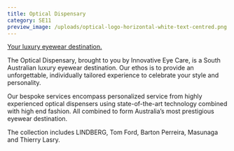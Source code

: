 ```yaml
---
title: Optical Dispensary
category: SE11
preview_image: /uploads/optical-logo-horizontal-white-text-centred.png
---
```

[Your luxury eyewear destination.](https://www.opticaldispensary.com.au/)

The Optical Dispensary, brought to you by Innovative Eye Care, is a South Australian luxury eyewear destination. Our ethos is to provide an unforgettable, individually tailored experience to celebrate your style and personality.

Our bespoke services encompass personalized service from highly experienced optical dispensers using state-of-the-art technology combined with high end fashion. All combined to form Australia’s most prestigious eyewear destination.

The collection includes LINDBERG, Tom Ford, Barton Perreira, Masunaga and Thierry Lasry.